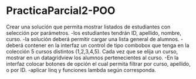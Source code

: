 ﻿# PracticaParcial2-POO
Crear una solución que permita mostrar listados de estudiantes con selección por parámetros.
-los estudiantes tendrán ID, apellido, nombre, curso.
-la solución deberá permitir cargar una lista general de alumnos.
-deberá contener en la interfaz un control de tipo combobox que tenga en la colección 5 cursos distintos (1,2,3,4,5). Cada vez que se elija un curso, mostrar en un datagridview los alumnos pertenecientes al curso.
-En la interfaz colocar botones de opción el cual permita filtrar por curso, apellido, o por ID.
-aplicar linq y funciones lambda según corresponda. 
